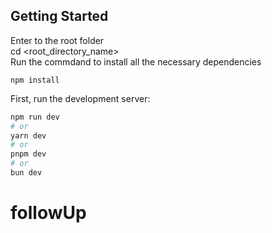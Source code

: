## Getting Started

Enter to the root folder
<br>
cd <root_directory_name>
<br> 
Run the commdand to install all the necessary dependencies
```
npm install
```

First, run the development server:

```bash
npm run dev
# or
yarn dev
# or
pnpm dev
# or
bun dev
```
# followUp
